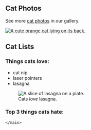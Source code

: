  <section>
        <h2>Cat Photos</h2>
        <!-- TODO: Add link to cat photos -->
        <p>See more <a target="_blank" href="https://freecatphotoapp.com">cat photos</a> in our gallery.</p>
        <a href="https://freecatphotoapp.com"><img src="https://cdn.freecodecamp.org/curriculum/cat-photo-app/relaxing-cat.jpg" alt="A cute orange cat lying on its back."></a>
      </section>
      <section>
        <h2>Cat Lists</h2>
        <h3>Things cats love:</h3>
         <ul>
          <li>cat nip</li>
          <li>laser pointers</li>
          <li>lasagna</li>
        </ul>
      <figure> <img src="https://cdn.freecodecamp.org/curriculum/cat-photo-app/lasagna.jpg" alt="A slice of lasagna on a plate.">
       <figcaption>Cats <em>love</em> lasagna.</figcaption>
      </figure>
       <h3>Top 3 things cats hate:</h3>
        </section>
      
    </main>
         
